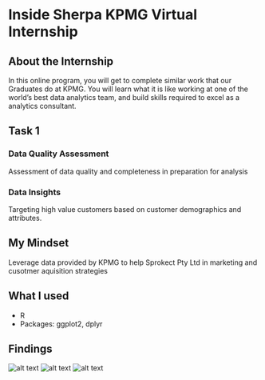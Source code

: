 # Inside Sherpa KPMG Virtual Internship

## About the Internship
In this online program, you will get to complete similar work that our Graduates do at KPMG. You will learn what it is like working at one of the world’s best data analytics team, and build skills required to excel as a analytics consultant.

## Task 1
### Data Quality Assessment
Assessment of data quality and completeness in preparation for analysis

### Data Insights
Targeting high value customers based on customer demographics and attributes.

## My Mindset
Leverage data provided by KPMG to help Sprokect Pty Ltd in marketing and cusotmer aquisition strategies

## What I used

* R
* Packages: ggplot2, dplyr

## Findings
![alt text]()
![alt text]()
![alt text]()

